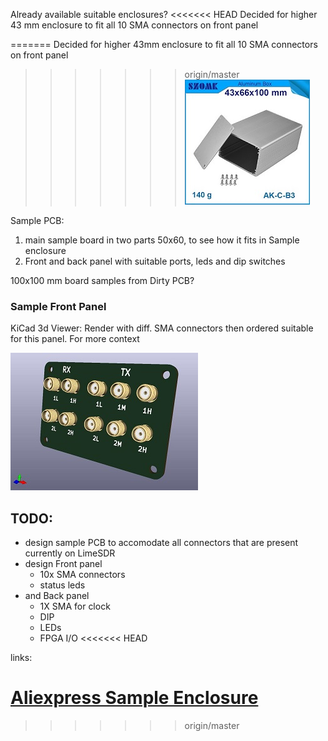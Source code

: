 Already available suitable enclosures?
<<<<<<< HEAD
Decided for higher 43 mm enclosure to fit all 10 SMA connectors on front panel

=======
Decided for higher 43mm enclosure to fit all 10 SMA connectors on front panel
>>>>>>> origin/master
![Sample Enclosure](_images/encl1.jpg)

Sample PCB:
1. main sample board in two parts 50x60, to see how it fits in Sample enclosure
2. Front and back panel with suitable ports, leds and dip switches

100x100 mm board samples from Dirty PCB?

### Sample Front Panel

KiCad 3d Viewer: Render with diff. SMA connectors then ordered suitable for this panel. For more context

![Sample PCB](_images/Front_Panel.kicad_pcb.jpg)


## TODO:
- design sample PCB to accomodate all connectors that are present currently on LimeSDR
- design Front panel
	-	10x SMA connectors
	-	status leds
- and Back panel
	-	1X SMA for clock
	-   DIP
	-   LEDs
	- 	FPGA I/O
<<<<<<< HEAD


links:

[Aliexpress Sample Enclosure ](http://www.aliexpress.com/item/1-piece-free-shipping-aluminium-enclosures-junction-box-43-H-x66-W-X100-L-mm-for/32351356838.html)
=======
>>>>>>> origin/master
